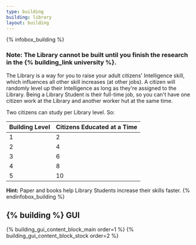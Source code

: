 ```yaml
---
type: building
building: library
layout: building
---
```

{% infobox_building %}
### Note: The Library cannot be built until you finish the research in the {% building_link university %}.

The Library is a way for you to raise your adult citizens' Intelligence skill, which influences all other skill increases (at other jobs). A citizen will randomly level up their Intelligence as long as they're assigned to the Library. Being a Library Student is their full-time job, so you can't have one citizen work at the Library and another worker hut at the same time.

Two citizens can study per Library level. So: 

| Building Level | Citizens Educated at a Time |
|----------------|-----------------------------|
| 1              | 2                           |
| 2              | 4                           |
| 3              | 6                           |
| 4              | 8                           |
| 5              | 10                          |

**Hint:** Paper and books help Library Students increase their skills faster.
{% endinfobox_building %}

## {% building %} GUI

{% building_gui_content_block_main order=1 %}
{% building_gui_content_block_stock order=2 %}